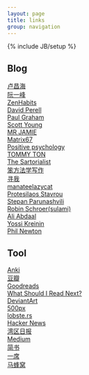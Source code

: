 ```yaml
---
layout: page
title: links
group: navigation
---
```


{% include JB/setup %}

## Blog
[卢昌海](http://www.changhai.org/index.php)<br/>
[阮一峰](http://www.ruanyifeng.com/home.html)<br/>
[ZenHabits](http://zenhabits.net/)<br/>
[David Perell](https://www.perell.com/)<br/>
[Paul Graham](http://www.paulgraham.com/)<br/>
[Scott Young](http://www.scotthyoung.com/)<br/>
[MR JAMIE](http://mrjamie.cc/)<br/>
[Matrix67](http://matrix67.com/)<br/>
[Positive psychology](http://www.positivepsychology.org/)<br/>
[TOMMY TON](http://tommyton.tumblr.com/)<br/>
[The Sartorialist](http://www.thesartorialist.com/)<br/>
[笨方法学写作](https://www.cnfeat.com/)<br/>
[寻我](https://seekbetter.me)<br/>
[manateelazycat](https://manateelazycat.github.io/index.html)<br/>
[Protesilaos Stavrou](https://protesilaos.com/)<br/>
[Stepan Parunashvili](https://stopa.io/)<br/>
[Robin Schroer(sulami)](https://blog.sulami.xyz/)<br/>
[Ali Abdaal](https://www.com/c/aliabdaal/about)<br/>
[Yossi Kreinin](https://yosefk.com/blog/)<br/>
[Phil Newton](https://www.philnewton.net/)<br/>

## Tool
[Anki](https://apps.ankiweb.net) <br/>
[豆瓣](http://book.douban.com)<br/>
[Goodreads](http://www.goodreads.com/)<br/>
[What Should I Read Next?](http://www.whatshouldireadnext.com/)<br/>
[DeviantArt](https://www.deviantart.com/)<br/>
[500px](https://500px.com/editors)<br/>
[lobste.rs](https://lobste.rs)<br/>
[Hacker News](https://news.ycombinator.com/)<br/>
[湾区日报](https://wanqu.co/)<br/>
[Medium](https://medium.com/)<br/>
[简书](http://www.jianshu.com)<br/>
[一席](http://yixi.tv/)<br/>
[马蜂窝](http://www.mafengwo.cn/)<br/>

<!--
*# sort*
-->
